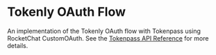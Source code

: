 # Tokenly OAuth Flow

An implementation of the Tokenly OAuth flow with Tokenpass using RocketChat CustomOAuth. See the [Tokenpass API Reference](http://apidocs.tokenly.com/tokenpass/#oauth-integration) for more details.
